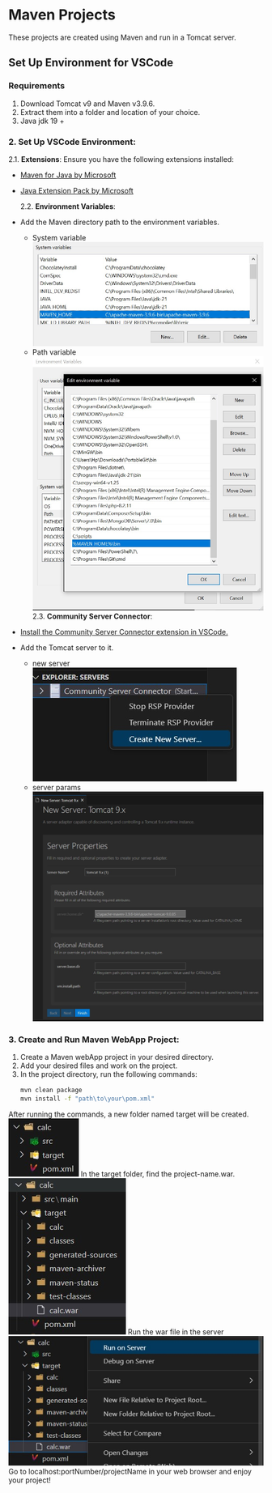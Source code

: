 # Maven Projects

These projects are created using Maven and run in a Tomcat server.

## Set Up Environment for VSCode

### Requirements

1. Download Tomcat v9 and Maven v3.9.6.
2. Extract them into a folder and location of your choice.
3. Java jdk 19 +

### 2. Set Up VSCode Environment:

2.1. **Extensions**: Ensure you have the following extensions installed:

- <a href="https://marketplace.visualstudio.com/items?itemName=vscjava.vscode-maven">Maven for Java by Microsoft</a>

- <a href="https://marketplace.visualstudio.com/items?itemName=vscjava.vscode-java-pack" >Java Extension Pack by Microsoft</a>

  2.2. **Environment Variables**:

- Add the Maven directory path to the environment variables.

  - System variable
    ![System variable](Assets/sys_var.jpg)
  - Path variable
    ![Path variable](Assets/env.jpg)
    2.3. **Community Server Connector**:

- <a href="https://marketplace.visualstudio.com/items?itemName=redhat.vscode-community-server-connector">Install the Community Server Connector extension in VSCode.</a>
- Add the Tomcat server to it.
  - new server
![New serv](<Assets/serv new.jpg>)
  - server params
![conf server](<Assets/conf serv.jpg>)

### 3. Create and Run Maven WebApp Project:

1. Create a Maven webApp project in your desired directory.
2. Add your desired files and work on the project.
3. In the project directory, run the following commands:
   ```bash
   mvn clean package
   mvn install -f "path\to\your\pom.xml"
   ```
After running the commands, a new folder named target will be created.
![target](Assets/target.jpg)
In the target folder, find the project-name.war.
![war file](Assets/war.jpg)
Run the war file in the server
![Run on server](<Assets/run on server.jpg>)
Go to localhost:portNumber/projectName in your web browser and enjoy your project!